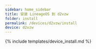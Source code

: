 ```yaml
---
sidebar: home_sidebar
title: 安装 LineageOS 到 d2vzw
folder: install
permalink: /devices/d2vzw/install
device: d2vzw
---
```

{% include templates/device_install.md %}
